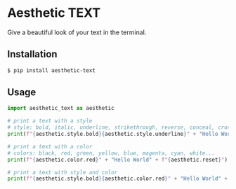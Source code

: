 # Aesthetic TEXT

Give a beautiful look of your text in the terminal.

## Installation

```zsh
$ pip install aesthetic-text
```

## Usage

```python
import aesthetic_text as aesthetic

# print a text with a style
# style: bold, italic, underline, strikethrough, reverse, conceal, crossed
print(f"{aesthetic.style.bold}{aesthetic.style.underline}" + "Hello World" + f"{aesthetic.reset}")

# print a text with a color
# colors: black, red, green, yellow, blue, magenta, cyan, white...
print(f"{aesthetic.color.red}" + "Hello World" + f"{aesthetic.reset}")

# print a text with style and color
print(f"{aesthetic.style.bold}{aesthetic.color.red}" + "Hello World" + f"{aesthetic.reset}"
